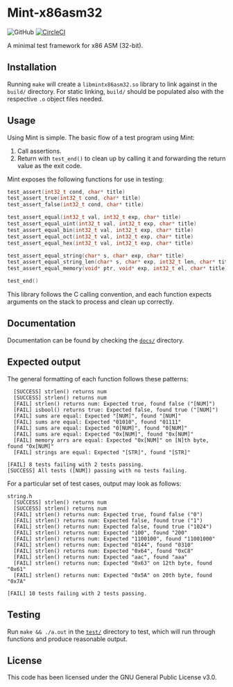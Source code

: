 # Mint-x86asm32
![GitHub](https://img.shields.io/github/license/Luiserebii/Mint-x86asm32?color=222222)
[![CircleCI](https://circleci.com/gh/Luiserebii/Mint-x86asm32.svg?style=svg)](https://circleci.com/gh/Luiserebii/Mint-x86asm32)

A minimal test framework for x86 ASM (32-bit).

## Installation
Running `make` will create a `libmintx86asm32.so` library to link against in the `build/` directory. For static linking, `build/` should be populated also with the respective `.o` object files needed.

## Usage
Using Mint is simple. The basic flow of a test program using Mint:

1. Call assertions.
2. Return with `test_end()` to clean up by calling it and forwarding the return value as the exit code.

Mint exposes the following functions for use in testing:
```c
test_assert(int32_t cond, char* title)
test_assert_true(int32_t cond, char* title)
test_assert_false(int32_t cond, char* title)

test_assert_equal(int32_t val, int32_t exp, char* title)
test_assert_equal_uint(int32_t val, int32_t exp, char* title)
test_assert_equal_bin(int32_t val, int32_t exp, char* title)
test_assert_equal_oct(int32_t val, int32_t exp, char* title)
test_assert_equal_hex(int32_t val, int32_t exp, char* title)

test_assert_equal_string(char* s, char* exp, char* title)
test_assert_equal_string_len(char* s, char* exp, int32_t len, char* title)
test_assert_equal_memory(void* ptr, void* exp, int32_t el, char* title)

test_end()
```
This library follows the C calling convention, and each function expects arguments on the stack to process and clean up correctly.

## Documentation

Documentation can be found by checking the [`docs/`](docs) directory.

## Expected output

The general formatting of each function follows these patterns:
```
  [SUCCESS] strlen() returns num
  [SUCCESS] strlen() returns num
  [FAIL] strlen() returns num: Expected true, found false ("[NUM]")
  [FAIL] isbool() returns true: Expected false, found true ("[NUM]")
  [FAIL] sums are equal: Expected "[NUM]", found "[NUM]"
  [FAIL] sums are equal: Expected "01010", found "01111"
  [FAIL] sums are equal: Expected "0[NUM]", found "0[NUM]"
  [FAIL] sums are equal: Expected "0x[NUM]", found "0x[NUM]"
  [FAIL] memory arrs are equal: Expected "0x[NUM]" on [N]th byte, found "0x[NUM]"
  [FAIL] strings are equal: Expected "[STR]", found "[STR]"

[FAIL] 8 tests failing with 2 tests passing.
[SUCCESS] All tests ([NUM]) passing with no tests failing.
```
For a particular set of test cases, output may look as follows:
```
string.h
  [SUCCESS] strlen() returns num
  [SUCCESS] strlen() returns num
  [FAIL] strlen() returns num: Expected true, found false ("0")
  [FAIL] strlen() returns num: Expected false, found true ("1")
  [FAIL] strlen() returns num: Expected false, found true ("1024")
  [FAIL] strlen() returns num: Expected "100", found "200"
  [FAIL] strlen() returns num: Expected "1100100", found "11001000"
  [FAIL] strlen() returns num: Expected "0144", found "0310"
  [FAIL] strlen() returns num: Expected "0x64", found "0xC8"
  [FAIL] strlen() returns num: Expected "aac", found "aaa"
  [FAIL] strlen() returns num: Expected "0x63" on 12th byte, found "0x61"
  [FAIL] strlen() returns num: Expected "0x5A" on 20th byte, found "0x7A"

[FAIL] 10 tests failing with 2 tests passing.
```

## Testing
Run `make && ./a.out` in the [`test/`](test) directory to test, which will run through functions and produce reasonable output.

## License
This code has been licensed under the GNU General Public License v3.0.
